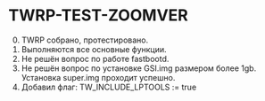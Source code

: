  # TWRP-TEST-ZOOMVER
0. TWRP собрано, протестировано.
1. Выполняются все основные функции.
2. Не решён вопрос по работе fastbootd.
3. Не решён вопрос по установке GSI.img размером более 1gb. Установка super.img проходит успешно.
4. Добавил флаг:
TW_INCLUDE_LPTOOLS := true

